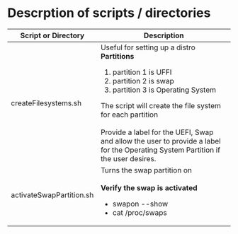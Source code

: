 
# Descrption of scripts / directories

| Script or Directory | Description | 
|---------------------|-------------|
| createFilesystems.sh | Useful for setting up a distro<br><b>Partitions</b><ol><li>partition 1 is UFFI</li><li>partition 2 is swap</li><li>partition 3 is Operating System</li></ol> The script will create the file system for each partition<br><br>Provide a label for the UEFI, Swap and allow the user to provide a label for the Operating System Partition if the user desires. |
| activateSwapPartition.sh | Turns the swap partition on<br><br><b>Verify the swap is activated</b><ul><li>swapon --show</li><li>cat /proc/swaps</li></ul>
